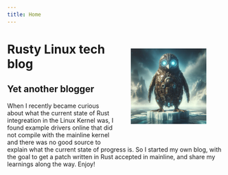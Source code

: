 ```yaml
---
title: Home
---
```

[<img src="static/img/rusty_penguin_0.jpeg" style="max-width:35%;min-width:40px;float:right;padding:40px" alt="Rusty penguin. Created by DALL·E 3." />](https://github.com/Rust-for-Linux/)
# Rusty Linux tech blog

## Yet another blogger

When I recently became curious about what the current state of Rust integreation
in the Linux Kernel was, I found example drivers online that did not compile
with the mainline kernel and there was no good source to explain what the
current state of progress is. So I started my own blog, with the goal to get a
patch written in Rust accepted in mainline, and share my learnings along the
way. Enjoy!
